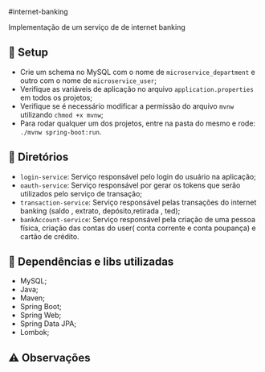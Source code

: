 #internet-banking

Implementação de um serviço de de internet banking

## :wrench: Setup

- Crie um schema no MySQL com o nome de `microservice_department` e outro com o nome de `microservice_user`;
- Verifique as variáveis de aplicação no arquivo `application.properties` em todos os projetos;
- Verifique se é necessário modificar a permissão do arquivo `mvnw` utilizando `chmod +x mvnw`;
- Para rodar qualquer um dos projetos, entre na pasta do mesmo e rode: `./mvnw spring-boot:run`.

## :file_folder: Diretórios

- `login-service`: Serviço responsável pelo login do usuário na aplicação;
- `oauth-service`: Serviço responsável por gerar os tokens que serão utilizados pelo serviço de transação; 
- `transaction-service`: Serviço responsável pelas transações do internet banking (saldo , extrato, depósito,retirada , ted);
- `bankAccount-service`: Serviço responsável pela criação de uma pessoa física, criação das contas do user( conta corrente e conta poupança) e cartão de crédito.

## 🔀 Dependências e libs utilizadas

- MySQL;
- Java;
- Maven;
- Spring Boot;
- Spring Web;
- Spring Data JPA; 
- Lombok; 

## ⚠️ Observações
